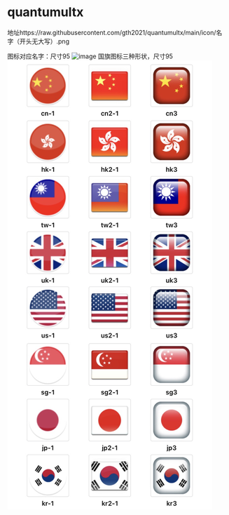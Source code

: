 # quantumultx
地址https://raw.githubusercontent.com/gth2021/quantumultx/main/icon/名字（开头无大写）.png

图标对应名字：尺寸95
![image](https://raw.githubusercontent.com/gth2021/quantumultx/main/icon/z3.JPEG)
国旗图标三种形状，尺寸95
![image](https://raw.githubusercontent.com/gth2021/quantumultx/main/icon/z2.JPEG)
